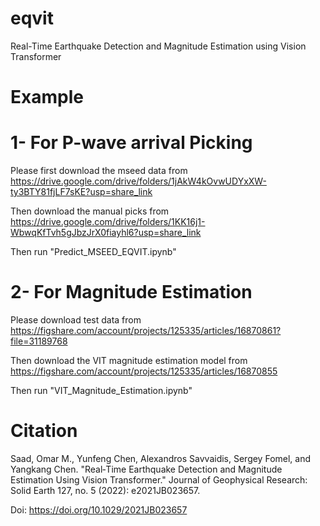 # eqvit
Real-Time Earthquake Detection and Magnitude Estimation using Vision Transformer

# Example
# 1- For P-wave arrival Picking

Please first download the mseed data from
https://drive.google.com/drive/folders/1jAkW4kOvwUDYxXW-ty3BTY81fjLF7sKE?usp=share_link

Then download the manual picks from
https://drive.google.com/drive/folders/1KK16j1-WbwqKfTvh5gJbzJrX0fiayhl6?usp=share_link

Then run "Predict_MSEED_EQVIT.ipynb"

# 2- For Magnitude Estimation

Please download test data from
https://figshare.com/account/projects/125335/articles/16870861?file=31189768

Then download the VIT magnitude estimation model from
https://figshare.com/account/projects/125335/articles/16870855

Then run "VIT_Magnitude_Estimation.ipynb"

# Citation
Saad, Omar M., Yunfeng Chen, Alexandros Savvaidis, Sergey Fomel, and Yangkang Chen. "Real‐Time Earthquake Detection and Magnitude Estimation Using Vision Transformer." Journal of Geophysical Research: Solid Earth 127, no. 5 (2022): e2021JB023657.

Doi:  https://doi.org/10.1029/2021JB023657

